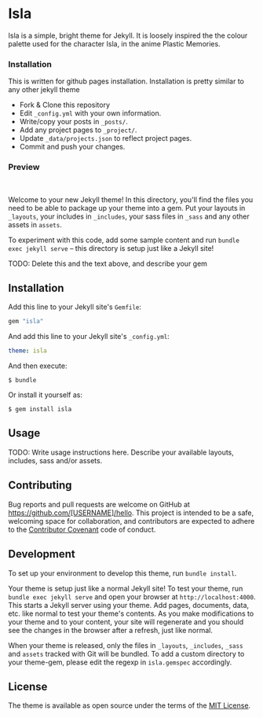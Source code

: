 # Isla

Isla is a simple, bright theme for Jekyll. It is loosely inspired the the colour palette used for the character Isla,
in the anime Plastic Memories.

### Installation
This is written for github pages installation. Installation is pretty similar to any other jekyll theme
* Fork & Clone this repository
* Edit `_config.yml` with your own information.
* Write/copy your posts in `_posts/`.
* Add any project pages to `_project/`.
* Update `_data/projects.json` to reflect project pages.
* Commit and push your changes.



### Preview
![]()
![]()
![]()

Welcome to your new Jekyll theme! In this directory, you'll find the files you need to be able to package up your theme into a gem. Put your layouts in `_layouts`, your includes in `_includes`, your sass files in `_sass` and any other assets in `assets`.

To experiment with this code, add some sample content and run `bundle exec jekyll serve` – this directory is setup just like a Jekyll site!

TODO: Delete this and the text above, and describe your gem


## Installation

Add this line to your Jekyll site's `Gemfile`:

```ruby
gem "isla"
```

And add this line to your Jekyll site's `_config.yml`:

```yaml
theme: isla
```

And then execute:

    $ bundle

Or install it yourself as:

    $ gem install isla

## Usage

TODO: Write usage instructions here. Describe your available layouts, includes, sass and/or assets.

## Contributing

Bug reports and pull requests are welcome on GitHub at https://github.com/[USERNAME]/hello. This project is intended to be a safe, welcoming space for collaboration, and contributors are expected to adhere to the [Contributor Covenant](http://contributor-covenant.org) code of conduct.

## Development

To set up your environment to develop this theme, run `bundle install`.

Your theme is setup just like a normal Jekyll site! To test your theme, run `bundle exec jekyll serve` and open your browser at `http://localhost:4000`. This starts a Jekyll server using your theme. Add pages, documents, data, etc. like normal to test your theme's contents. As you make modifications to your theme and to your content, your site will regenerate and you should see the changes in the browser after a refresh, just like normal.

When your theme is released, only the files in `_layouts`, `_includes`, `_sass` and `assets` tracked with Git will be bundled.
To add a custom directory to your theme-gem, please edit the regexp in `isla.gemspec` accordingly.

## License

The theme is available as open source under the terms of the [MIT License](https://opensource.org/licenses/MIT).

